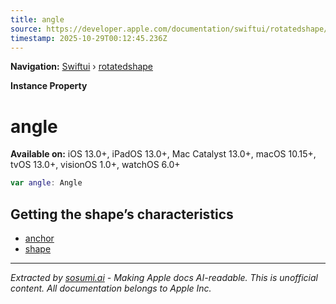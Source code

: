 ```yaml
---
title: angle
source: https://developer.apple.com/documentation/swiftui/rotatedshape/angle
timestamp: 2025-10-29T00:12:45.236Z
---
```


**Navigation:** [Swiftui](/documentation/swiftui) › [rotatedshape](/documentation/swiftui/rotatedshape)

**Instance Property**

# angle

**Available on:** iOS 13.0+, iPadOS 13.0+, Mac Catalyst 13.0+, macOS 10.15+, tvOS 13.0+, visionOS 1.0+, watchOS 6.0+

```swift
var angle: Angle
```

## Getting the shape’s characteristics

- [anchor](/documentation/swiftui/rotatedshape/anchor)
- [shape](/documentation/swiftui/rotatedshape/shape)

---

*Extracted by [sosumi.ai](https://sosumi.ai) - Making Apple docs AI-readable.*
*This is unofficial content. All documentation belongs to Apple Inc.*
